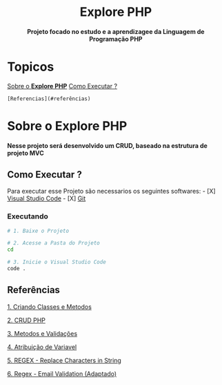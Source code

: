 <h1 align="center">Explore PHP</h1>

<h4 align="center">Projeto focado no estudo e a aprendizagee da Linguagem de Programação PHP</h4>

# Topicos

[Sobre o **Explore PHP**](#sobre-o-explore-php)
    [Como Executar ?](#como-executar-)
<!--    [Ferramentas Utilizadas](#ferramentas-utilizadas)-->
    [Referencias](#referências)


# Sobre o **Explore PHP**
#### Nesse projeto será desenvolvido um CRUD, baseado na estrutura de projeto MVC


## Como Executar ?
Para executar esse Projeto são necessarios os seguintes softwares:
    - [X] [Visual Studio Code](https://code.visualstudio.com/download)
    - [X] [Git](https://git-scm.com/downloads)

### Executando
```bash
# 1. Baixe o Projeto

# 2. Acesse a Pasta do Projeto
cd

# 3. Inicie o Visual Studio Code
code .
```

<!--## Ferramentas Utilizadas-->

## Referências

[1. Criando Classes e Metodos](https://www.devmedia.com.br/criando-classe-em-php/24371)

[2. CRUD PHP](https://www.youtube.com/watch?v=HFbKHIj6MSM)

[3. Metodos e Validações](https://www.youtube.com/watch?v=pa6QwLWG12Q)

[4. Atribuição de Variavel](https://pt.stackoverflow.com/questions/165692/como-pegar-valor-de-variável-dentro-de-uma-function-em-uma-classe-para-outra-fun)

[5. REGEX - Replace Characters in String](https://www.devmedia.com.br/expressoes-regulares-em-php/25076)

[6. Regex - Email Validation (Adaptado)](https://stackoverflow.com/questions/13719821/email-validation-using-regular-expression-in-php)